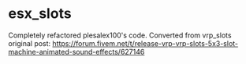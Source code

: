 # esx_slots

Completely refactored plesalex100's code.
Converted from vrp_slots original post: https://forum.fivem.net/t/release-vrp-vrp-slots-5x3-slot-machine-animated-sound-effects/627146
